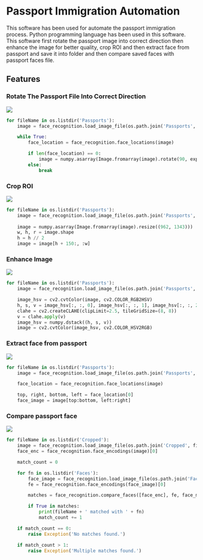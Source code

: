 # Passport Immigration Automation
This software has been used for automate the passport immigration process. Python programming language has been used in this software. This software first rotate the passport image into correct direction then enhance the image for better quality, crop ROI and then extract face from passport and save it into folder and then compare saved faces with passport faces file.

## Features
### Rotate The Passport File Into Correct Direction
![](https://i.ibb.co/9qyFZPb/rotate.png)
```python
for fileName in os.listdir('Passports'):
    image = face_recognition.load_image_file(os.path.join('Passports', fileName))

    while True:
        face_location = face_recognition.face_locations(image)

        if len(face_location) == 0:
            image = numpy.asarray(Image.fromarray(image).rotate(90, expand=True))
        else:
            break
```
### Crop ROI
![](https://i.ibb.co/Qcmj1p8/rotate.png)
```python
for fileName in os.listdir('Passports'):
    image = face_recognition.load_image_file(os.path.join('Passports', fileName))
    
    image = numpy.asarray(Image.fromarray(image).resize((962, 1343)))
    w, h, r = image.shape
    h = h // 2
    image = image[h + 150:, :w]
```
### Enhance Image
![](https://i.ibb.co/BgM0k7c/1.png)
```python
for fileName in os.listdir('Passports'):
    image = face_recognition.load_image_file(os.path.join('Passports', fileName))

    image_hsv = cv2.cvtColor(image, cv2.COLOR_RGB2HSV)
    h, s, v = image_hsv[:, :, 0], image_hsv[:, :, 1], image_hsv[:, :, 2]
    clahe = cv2.createCLAHE(clipLimit=2.5, tileGridSize=(8, 8))
    v = clahe.apply(v)
    image_hsv = numpy.dstack((h, s, v))
    image = cv2.cvtColor(image_hsv, cv2.COLOR_HSV2RGB)
```
### Extract face from passport
![](https://i.ibb.co/QPgkj0t/rotate.png)
```python
for fileName in os.listdir('Passports'):
    image = face_recognition.load_image_file(os.path.join('Passports', fileName))

    face_location = face_recognition.face_locations(image)

    top, right, bottom, left = face_location[0]
    face_image = image[top:bottom, left:right]
```
### Compare passport face
![](https://i.ibb.co/Y8TTmMm/rotate.png)
```python
for fileName in os.listdir('Cropped'):
    image = face_recognition.load_image_file(os.path.join('Cropped', fileName))
    face_enc = face_recognition.face_encodings(image)[0]

    match_count = 0

    for fn in os.listdir('Faces'):
        face_image = face_recognition.load_image_file(os.path.join('Faces', fn))
        fe = face_recognition.face_encodings(face_image)[0]

        matches = face_recognition.compare_faces([face_enc], fe, face_match_tol)

        if True in matches:
            print(fileName + ' matched with ' + fn)
            match_count += 1

    if match_count == 0:
        raise Exception('No matches found.')

    if match_count > 1:
        raise Exception('Multiple matches found.')
```
